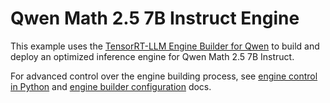 # Qwen Math 2.5 7B Instruct Engine

This example uses the [TensorRT-LLM Engine Builder for Qwen](https://docs.baseten.co/performance/examples/qwen-trt) to build and deploy an optimized inference engine for Qwen Math 2.5 7B Instruct.

For advanced control over the engine building process, see [engine control in Python](https://docs.baseten.co/performance/engine-builder-customization) and [engine builder configuration](https://docs.baseten.co/performance/engine-builder-config) docs.
